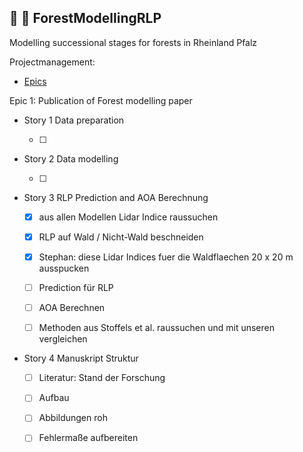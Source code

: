 ## :evergreen_tree: :deciduous_tree:	 ForestModellingRLP

Modelling successional stages for forests in Rheinland Pfalz

Projectmanagement:
* [Epics](https://github.com/envima/ForestModellingRLP/blob/master/projmngmt/Epics.md)

Epic 1: Publication of Forest modelling paper

* Story 1 Data preparation

    - [ ] 

* Story 2 Data modelling

    - [ ]

* Story 3 RLP Prediction and AOA Berechnung

    - [x] aus allen Modellen Lidar Indice raussuchen

    - [x] RLP auf Wald / Nicht-Wald beschneiden

    - [x] Stephan: diese Lidar Indices fuer die Waldflaechen 20 x 20 m ausspucken

    - [ ] Prediction für RLP 

    - [ ] AOA Berechnen

    - [ ] Methoden aus Stoffels et al. raussuchen und mit unseren vergleichen

* Story 4 Manuskript Struktur

    - [ ] Literatur: Stand der Forschung

    - [ ] Aufbau

    - [ ] Abbildungen roh 

    - [ ] Fehlermaße aufbereiten


